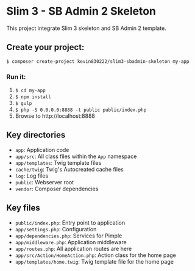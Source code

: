 # Slim 3 - SB Admin 2 Skeleton

This project integrate Slim 3 skeleton and SB Admin 2 template.

## Create your project:

    $ composer create-project kevin830222/slim3-sbadmin-skeleton my-app

### Run it:

1. `$ cd my-app`
2. `$ npm install`
3. `$ gulp`
4. `$ php -S 0.0.0.0:8888 -t public public/index.php`
5. Browse to http://localhost:8888


## Key directories

* `app`: Application code
* `app/src`: All class files within the `App` namespace
* `app/templates`: Twig template files
* `cache/twig`: Twig's Autocreated cache files
* `log`: Log files
* `public`: Webserver root
* `vendor`: Composer dependencies

## Key files

* `public/index.php`: Entry point to application
* `app/settings.php`: Configuration
* `app/dependencies.php`: Services for Pimple
* `app/middleware.php`: Application middleware
* `app/routes.php`: All application routes are here
* `app/src/Action/HomeAction.php`: Action class for the home page
* `app/templates/home.twig`: Twig template file for the home page

